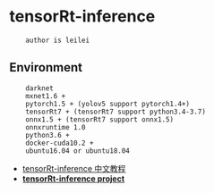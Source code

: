 # tensorRt-inference 
```
    author is leilei
```
## Environment
```
    darknet 
    mxnet1.6 + 
    pytorch1.5 + (yolov5 support pytorch1.4+)
    tensorRt7 + (tensorRt7 support python3.4-3.7)
    onnx1.5 + (tensorRt7 support onnx1.5)
    onnxruntime 1.0
    python3.6 +
    docker-cuda10.2 +
    ubuntu16.04 or ubuntu18.04
```
+ [tensorRt-inference 中文教程](https://github.com/gengyanlei/onnx2tensorRt/tree/main/samples)
+ [**tensorRt-inference project**](https://github.com/gengyanlei/onnx2tensorRt/tree/main/src)